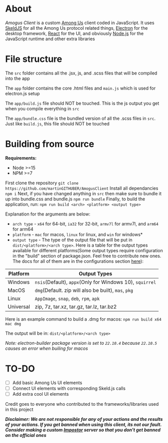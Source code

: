 # About
*Amogus Client* is a custom [Among Us](https://innersloth.com/gameAmongUs.php) client coded in JavaScript. It uses [SkeldJS](https://github.com/SkeldJS/SkeldJS) for all the Among Us protocol related things, [Electron](https://www.electronjs.org/) for the desktop framework, [React](https://reactjs.org) for the UI, and obviously [Node.js](https://nodejs.org) for the JavaScript runtime and other extra libraries

# File structure
The `src` folder contains all the .jsx, js, and .scss files that will be compiled into the app

The `app` folder contains the core .html files and `main.js` which is used for electron.js setup

The `app/build.js` file should NOT be touched. This is the js output you get when you compile everything in `src`

The `app/bundle.css` file is the bundled version of all the .scss files in `src`. Just like `build.js`, this file should NOT be touched

# Building from source
**Requirements:**

* Node >=15
* NPM >=7

First clone the repository
`git clone https://github.com/martinGITHUBER/AmogusClient`
Install all dependancies
`npm i`
Next, if you have changed anything in `src` then make sure to bundle it up into bundle.css and bundle.js
`npm run bundle`
Finally, to build the application, run: `npm run build <arch> <platform> <output type>`

Explanation for the arguments are below:
* `arch type` - `x64` for 64-bit, `ia32` for 32-bit, `armv7l` for armv7l, and `arm64` for arm64
* `platform` - `mac` for macos, `linux` for linux, and `win` for windows*<br/>
* `output type` - The type of the output file that will be put in `dist/<platform>/<arch type>`. Here is a table for the output types available for different platforms(Some output types require configuration in the "build" section of package.json. Feel free to contribute new ones. The docs for all of them are in the configurations section [here](https://www.electron.build)):

Platform | Output Types
-------- | ------------
Windows | `nsis`(Default), `appx`(Only for Windows 10), `squirrel`
MacOS | `dmg`(Default. zip will also be built), `mas`, `pkg`
Linux | `AppImage`, `snap`, `deb`, `rpm`, `apk`
Universal | zip, 7z, tar.xz, tar.gz, tar.lz, tar.bz2

Here is an example command to build a .dmg for macos: `npm run build x64 mac dmg`

The output will be in: `dist/<platform>/<arch type>`

*Note: electron-builder package version is set to `22.10.4` because `22.10.5` causes an error when builing for macos*

# TO-DO
- [ ] Add basic Among Us UI elements
- [ ] Connect UI elements with corresponding Skeld.js calls
- [ ] Add extra cool UI elements

Credit goes to everyone who contributed to the frameworks/libraries used in this project

***Disclaimer: We are not responsible for any of your actions and the results of your actions. If you get banned when using this client, its not our fault. Consider making a custom [Impostor](https://github.com/Impostor/Impostor) server so that you don't get banned on the official ones***
